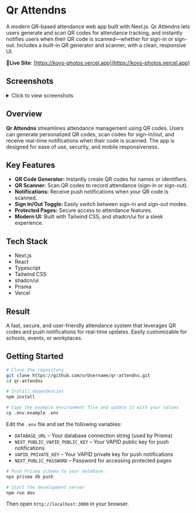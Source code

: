 # Qr Attendns

A modern QR-based attendance web app built with Next.js. Qr Attendns lets users generate and scan QR codes for attendance tracking, and instantly notifies users when their QR code is scanned—whether for sign-in or sign-out. Includes a built-in QR generator and scanner, with a clean, responsive UI.

🔗**Live Site**: [https://koys-photos.vercel.app](https://koys-photos.vercel.app)

## Screenshots

<details>
<summary>Click to view screenshots</summary>

![Screenshot 1](public/ReadMe/pic01.png)
![Screenshot 2](public/ReadMe/pic02.png)

</details>

## Overview

**Qr Attendns** streamlines attendance management using QR codes. Users can generate personalized QR codes, scan codes for sign-in/out, and receive real-time notifications when their code is scanned. The app is designed for ease of use, security, and mobile responsiveness.

## Key Features

- **QR Code Generator:** Instantly create QR codes for names or identifiers.
- **QR Scanner:** Scan QR codes to record attendance (sign-in or sign-out).
- **Notifications:** Receive push notifications when your QR code is scanned.
- **Sign In/Out Toggle:** Easily switch between sign-in and sign-out modes.
- **Protected Pages:** Secure access to attendance features.
- **Modern UI:** Built with Tailwind CSS, and shadcn/ui for a sleek experience.

## Tech Stack

- Next.js  
- React 
- Typescript
- Tailwind CSS  
- shadcn/ui  
- Prisma
- Vercel  

## Result

A fast, secure, and user-friendly attendance system that leverages QR codes and push notifications for real-time updates. Easily customizable for schools, events, or workplaces.

## Getting Started

```bash
# Clone the repository
git clone https://github.com/urUsername/qr-attendns.git
cd qr-attendns
```

```bash
# Install dependencies
npm install
```

```bash
# Copy the example environment file and update it with your values
cp .env.example .env
```

Edit the `.env` file and set the following variables:

- `DATABASE_URL` – Your database connection string (used by Prisma)
- `NEXT_PUBLIC_VAPID_PUBLIC_KEY` – Your VAPID public key for push notifications
- `VAPID_PRIVATE_KEY` – Your VAPID private key for push notifications
- `NEXT_PUBLIC_PASSWORD` – Password for accessing protected pages

```bash
# Push Prisma schema to your database
npx prisma db push
```

```bash
# Start the development server
npm run dev
```

Then open `http://localhost:3000` in your browser.
